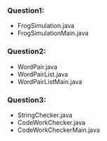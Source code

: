 ### Question1:
- FrogSimulation.java
- FrogSimulationMain.java
### Question2:
- WordPair.java
- WordPairList.java
- WordPairListMain.java
### Question3:
- StringChecker.java
- CodeWorkChecker.java
- CodeWorkCheckerMain.java